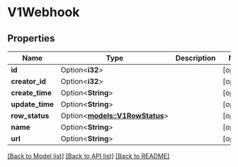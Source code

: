 # V1Webhook

## Properties

Name | Type | Description | Notes
------------ | ------------- | ------------- | -------------
**id** | Option<**i32**> |  | [optional]
**creator_id** | Option<**i32**> |  | [optional]
**create_time** | Option<**String**> |  | [optional]
**update_time** | Option<**String**> |  | [optional]
**row_status** | Option<[**models::V1RowStatus**](v1RowStatus.md)> |  | [optional]
**name** | Option<**String**> |  | [optional]
**url** | Option<**String**> |  | [optional]

[[Back to Model list]](../README.md#documentation-for-models) [[Back to API list]](../README.md#documentation-for-api-endpoints) [[Back to README]](../README.md)



